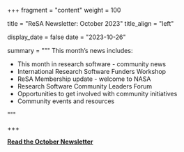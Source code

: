 +++ 
fragment = "content" 
weight = 100

title = "ReSA Newsletter: October 2023" 
title_align = "left"

display_date = false 
date = "2023-10-26"

summary = """ 
This month’s news includes:

* This month in research software - community news
* International Research Software Funders Workshop
* ReSA Membership update - welcome to NASA
* Research Software Community Leaders Forum
* Opportunities to get involved with community initiatives
* Community events and resources

"""

+++

**[Read the October Newsletter](https://preview.mailerlite.io/preview/778129/emails/114274492792964231)**
